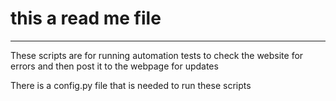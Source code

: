 # this a read me file
---

These scripts are for running automation tests to check the website for errors and then post it to the webpage for updates


There is a config.py file that is needed to run these scripts
